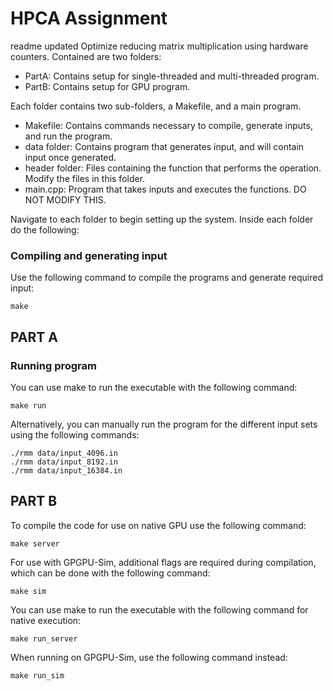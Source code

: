 # HPCA Assignment
readme updated
Optimize reducing matrix multiplication using hardware counters.
Contained are two folders:
* PartA: Contains setup for single-threaded and multi-threaded program.
* PartB: Contains setup for GPU program.

Each folder contains two sub-folders, a Makefile, and a main program.
* Makefile: Contains commands necessary to compile, generate inputs, and run the program.
* data folder: Contains program that generates input, and will contain input once generated.
* header folder: Files containing the function that performs the operation. Modify the files in this folder.
* main.cpp: Program that takes inputs and executes the functions. DO NOT MODIFY THIS.

Navigate to each folder to begin setting up the system.
Inside each folder do the following:
### Compiling and generating input
Use the following command to compile the programs and generate required input:
```
make
```
## PART A
### Running program
You can use make to run the executable with the following command:
```
make run
```
Alternatively, you can manually run the program for the different input sets using the following commands:
```
./rmm data/input_4096.in
./rmm data/input_8192.in
./rmm data/input_16384.in
```

## PART B
To compile the code for use on native GPU use the following command:
```
make server
```
For use with GPGPU-Sim, additional flags are required during compilation, which can be done with the following command:
```
make sim
```

You can use make to run the executable with the following command for native execution:
```
make run_server
```
When running on GPGPU-Sim, use the following command instead:
```
make run_sim
```
